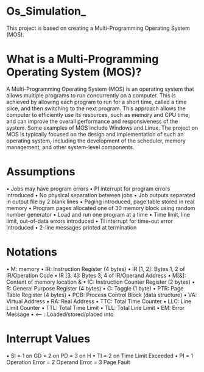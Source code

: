 # Os_Simulation_
This project is based on creating a Multi-Programming Operating System (MOS).
# What is a Multi-Programming Operating System (MOS)?
A Multi-Programming Operating System (MOS) is an operating system that allows multiple programs to run concurrently on a computer. This is achieved by allowing each program to run for a short time, called a time slice, and then switching to the next program. This approach allows the computer to efficiently use its resources, such as memory and CPU time, and can improve the overall performance and responsiveness of the system. Some examples of MOS include Windows and Linux. The project on MOS is typically focused on the design and implementation of such an operating system, including the development of the scheduler, memory management, and other system-level components.
# Assumptions
•	Jobs may have program errors
•	PI interrupt for program errors introduced
•	No physical separation between jobs
•	Job outputs separated in output file by 2 blank lines
•	Paging introduced, page table stored in real memory
•	Program pages allocated one of 30 memory block using random number generator
•	Load and run one program at a time
•	Time limit, line limit, out-of-data errors introduced
•	TI interrupt for time-out error introduced
•	2-line messages printed at termination
# Notations
•	M: memory
•	IR: Instruction Register (4 bytes)
•	IR [1, 2]: Bytes 1, 2 of IR/Operation Code
•	IR [3, 4]: Bytes 3, 4 of IR/Operand Address
•	M[&]: Content of memory location &
•	IC: Instruction Counter Register (2 bytes)
•	R: General Purpose Register (4 bytes)
•	C: Toggle (1 byte)
•	PTR: Page Table Register (4 bytes)
•	PCB: Process Control Block (data structure)
•	VA: Virtual Address
•	RA: Real Address
•	TTC: Total Time Counter
•	LLC: Line Limit Counter
•	TTL: Total Time Limit
•	TLL: Total Line Limit
•	EM: Error Message
•	<-- : Loaded/stored/placed into
# Interrupt Values
•	SI = 1 on GD = 2 on PD = 3 on H
•	TI = 2 on Time Limit Exceeded
•	PI = 1 Operation Error = 2 Operand Error = 3 Page Fault



